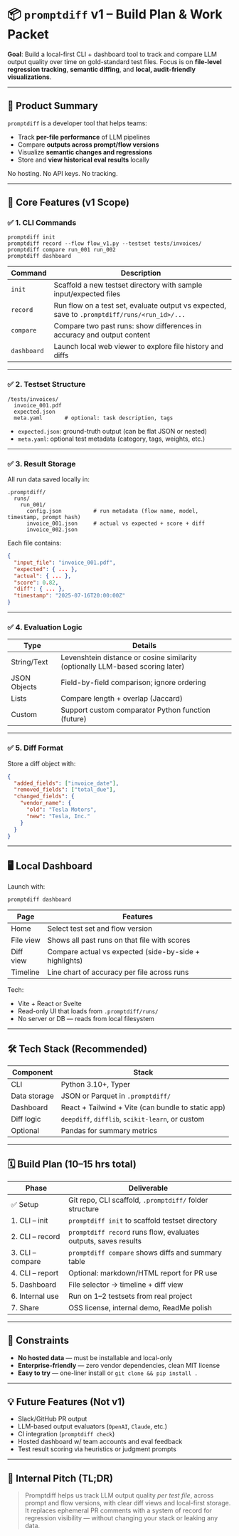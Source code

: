 
# 📦 `promptdiff` v1 – Build Plan & Work Packet

**Goal**: Build a local-first CLI + dashboard tool to track and compare LLM output quality over time on gold-standard test files. Focus is on **file-level regression tracking**, **semantic diffing**, and **local, audit-friendly visualizations**.

---

## 🧠 Product Summary

`promptdiff` is a developer tool that helps teams:
- Track **per-file performance** of LLM pipelines
- Compare **outputs across prompt/flow versions**
- Visualize **semantic changes and regressions**
- Store and **view historical eval results** locally

No hosting. No API keys. No tracking.

---

## 🧩 Core Features (v1 Scope)

### ✅ 1. CLI Commands

```
promptdiff init
promptdiff record --flow flow_v1.py --testset tests/invoices/
promptdiff compare run_001 run_002
promptdiff dashboard
```

| Command | Description |
|--------|-------------|
| `init` | Scaffold a new testset directory with sample input/expected files |
| `record` | Run flow on a test set, evaluate output vs expected, save to `.promptdiff/runs/<run_id>/...` |
| `compare` | Compare two past runs: show differences in accuracy and output content |
| `dashboard` | Launch local web viewer to explore file history and diffs |

---

### ✅ 2. Testset Structure

```
/tests/invoices/
  invoice_001.pdf
  expected.json
  meta.yaml       # optional: task description, tags
```

- `expected.json`: ground-truth output (can be flat JSON or nested)
- `meta.yaml`: optional test metadata (category, tags, weights, etc.)

---

### ✅ 3. Result Storage

All run data saved locally in:
```
.promptdiff/
  runs/
    run_001/
      config.json          # run metadata (flow name, model, timestamp, prompt hash)
      invoice_001.json     # actual vs expected + score + diff
      invoice_002.json
```

Each file contains:
```json
{
  "input_file": "invoice_001.pdf",
  "expected": { ... },
  "actual": { ... },
  "score": 0.82,
  "diff": { ... },
  "timestamp": "2025-07-16T20:00:00Z"
}
```

---

### ✅ 4. Evaluation Logic

| Type | Details |
|------|---------|
| String/Text | Levenshtein distance or cosine similarity (optionally LLM-based scoring later) |
| JSON Objects | Field-by-field comparison; ignore ordering |
| Lists | Compare length + overlap (Jaccard) |
| Custom | Support custom comparator Python function (future) |

---

### ✅ 5. Diff Format

Store a diff object with:
```json
{
  "added_fields": ["invoice_date"],
  "removed_fields": ["total_due"],
  "changed_fields": {
    "vendor_name": {
      "old": "Tesla Motors",
      "new": "Tesla, Inc."
    }
  }
}
```

---

## 🖥️ Local Dashboard

Launch with:
```
promptdiff dashboard
```

| Page | Features |
|------|----------|
| Home | Select test set and flow version |
| File view | Shows all past runs on that file with scores |
| Diff view | Compare actual vs expected (side-by-side + highlights) |
| Timeline | Line chart of accuracy per file across runs |

Tech:
- Vite + React or Svelte
- Read-only UI that loads from `.promptdiff/runs/`
- No server or DB — reads from local filesystem

---

## 🛠️ Tech Stack (Recommended)

| Component | Stack |
|----------|-------|
| CLI | Python 3.10+, Typer |
| Data storage | JSON or Parquet in `.promptdiff/` |
| Dashboard | React + Tailwind + Vite (can bundle to static app) |
| Diff logic | `deepdiff`, `difflib`, `scikit-learn`, or custom |
| Optional | Pandas for summary metrics |

---

## 🗓️ Build Plan (10–15 hrs total)

| Phase | Deliverable |
|-------|-------------|
| ✅ Setup | Git repo, CLI scaffold, `.promptdiff/` folder structure |
| 1. CLI – init | `promptdiff init` to scaffold testset directory |
| 2. CLI – record | `promptdiff record` runs flow, evaluates outputs, saves results |
| 3. CLI – compare | `promptdiff compare` shows diffs and summary table |
| 4. CLI – report | Optional: markdown/HTML report for PR use |
| 5. Dashboard | File selector → timeline + diff view |
| 6. Internal use | Run on 1–2 testsets from real project |
| 7. Share | OSS license, internal demo, ReadMe polish |

---

## 🔐 Constraints

- **No hosted data** — must be installable and local-only
- **Enterprise-friendly** — zero vendor dependencies, clean MIT license
- **Easy to try** — one-liner install or `git clone && pip install .`

---

## 💡 Future Features (Not v1)

- Slack/GitHub PR output
- LLM-based output evaluators (`OpenAI`, `Claude`, etc.)
- CI integration (`promptdiff check`)
- Hosted dashboard w/ team accounts and eval feedback
- Test result scoring via heuristics or judgment prompts

---

## 📣 Internal Pitch (TL;DR)

> Promptdiff helps us track LLM output quality *per test file*, across prompt and flow versions, with clear diff views and local-first storage. It replaces ephemeral PR comments with a system of record for regression visibility — without changing your stack or leaking any data.
